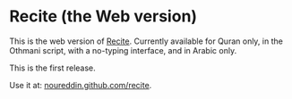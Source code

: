 # Recite (the Web version)

This is the web version of [Recite](https://github.com/noureddin/recite).
Currently available for Quran only, in the Othmani script, with a no-typing interface,
and in Arabic only.

This is the first release.

Use it at: [noureddin.github.com/recite](https://noureddin.github.com/recite).
